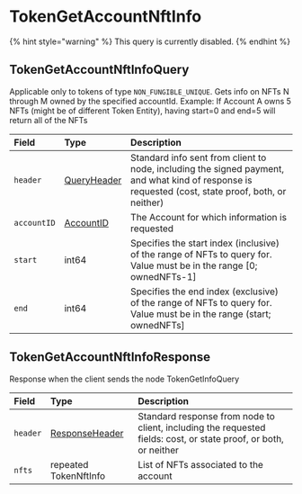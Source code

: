 # TokenGetAccountNftInfo

{% hint style="warning" %}
This query is currently disabled.
{% endhint %}

## TokenGetAccountNftInfoQuery

Applicable only to tokens of type `NON_FUNGIBLE_UNIQUE`. Gets info on NFTs N through M owned by the specified accountId. Example: If Account A owns 5 NFTs \(might be of different Token Entity\), having start=0 and end=5 will return all of the NFTs

| Field | Type | Description |
| :--- | :--- | :--- |
| `header` | [QueryHeader](../miscellaneous/queryheader.md) | Standard info sent from client to node, including the signed payment, and what kind of response is requested \(cost, state proof, both, or neither\) |
| `accountID` | [AccountID](../basic-types/accountid.md) | The Account for which information is requested |
| `start` | int64 | Specifies the start index \(inclusive\) of the range of NFTs to query for. Value must be in the range \[0; ownedNFTs-1\] |
| `end` | int64 | Specifies the end index \(exclusive\) of the range of NFTs to query for. Value must be in the range \(start; ownedNFTs\] |

## TokenGetAccountNftInfoResponse

Response when the client sends the node TokenGetInfoQuery

| Field | Type | Description |
| :--- | :--- | :--- |
| `header` | [ResponseHeader](../miscellaneous/responseheader.md) | Standard response from node to client, including the requested fields: cost, or state proof, or both, or neither |
| `nfts` | repeated TokenNftInfo | List of NFTs associated to the account |


